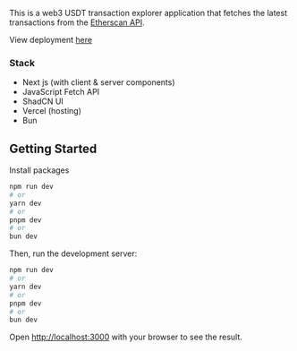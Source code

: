 This is a web3 USDT transaction explorer application that fetches the latest transactions from the [Etherscan API](https://api.etherscan.io/api?module=account&action=tokentx&contractaddress=0xdac17f958d2ee523a2206206994597c13d831ec7&address=0xdfd5293d8e347dfe59e90efd55b2956a1343963d&page=1&offset=100&startblock=0&endblock=99999999&sort=desc&apikey=YourApiKeyToken).

View deployment [here](https://transaction-explorer-chi.vercel.app/)

### Stack

- Next js (with client & server components)
- JavaScript Fetch API
- ShadCN UI
- Vercel (hosting)
- Bun

## Getting Started

Install packages

```bash
npm run dev
# or
yarn dev
# or
pnpm dev
# or
bun dev
```

Then, run the development server:

```bash
npm run dev
# or
yarn dev
# or
pnpm dev
# or
bun dev
```

Open [http://localhost:3000](http://localhost:3000) with your browser to see the result.
